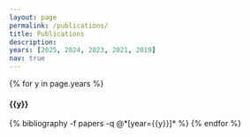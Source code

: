 ```yaml
---
layout: page
permalink: /publications/
title: Publications
description: 
years: [2025, 2024, 2023, 2021, 2019]
nav: true
---
```


<div class="publications">

{% for y in page.years %}
  <h4 class="year">{{y}}</h4>
  {% bibliography -f papers -q @*[year={{y}}]* %}
{% endfor %}

</div>
